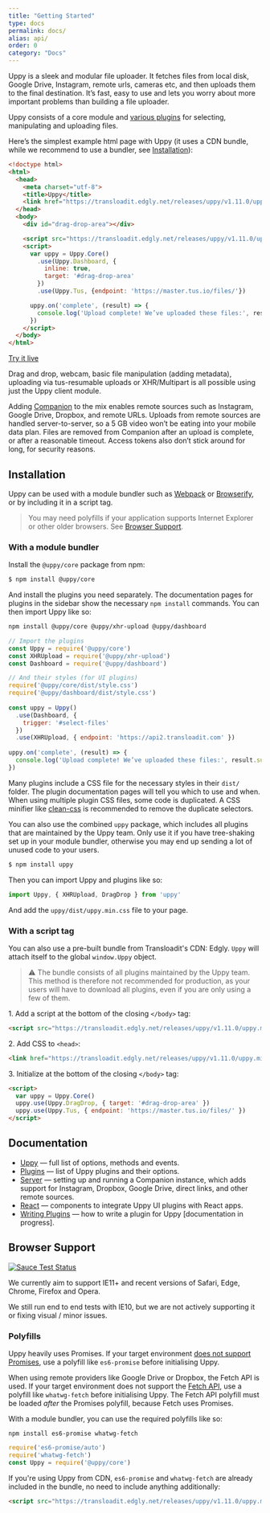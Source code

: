 ```yaml
---
title: "Getting Started"
type: docs
permalink: docs/
alias: api/
order: 0
category: "Docs"
---
```


Uppy is a sleek and modular file uploader. It fetches files from local disk, Google Drive, Instagram, remote urls, cameras etc, and then uploads them to the final destination. It’s fast, easy to use and lets you worry about more important problems than building a file uploader.

Uppy consists of a core module and [various plugins](/docs/plugins/) for selecting, manipulating and uploading files.

Here’s the simplest example html page with Uppy (it uses a CDN bundle, while we recommend to use a bundler, see [Installation](#Installation)):

```html
<!doctype html>
<html>
  <head>
    <meta charset="utf-8">
    <title>Uppy</title>
    <link href="https://transloadit.edgly.net/releases/uppy/v1.11.0/uppy.min.css" rel="stylesheet">
  </head>
  <body>
    <div id="drag-drop-area"></div>

    <script src="https://transloadit.edgly.net/releases/uppy/v1.11.0/uppy.min.js"></script>
    <script>
      var uppy = Uppy.Core()
        .use(Uppy.Dashboard, {
          inline: true,
          target: '#drag-drop-area'
        })
        .use(Uppy.Tus, {endpoint: 'https://master.tus.io/files/'})

      uppy.on('complete', (result) => {
        console.log('Upload complete! We’ve uploaded these files:', result.successful)
      })
    </script>
  </body>
</html>
```

<a class="TryButton" href="/examples/dashboard/">Try it live</a>

Drag and drop, webcam, basic file manipulation (adding metadata), uploading via tus-resumable uploads or XHR/Multipart is all possible using just the Uppy client module.

Adding [Companion](/docs/companion/) to the mix enables remote sources such as Instagram, Google Drive, Dropbox, and remote URLs. Uploads from remote sources are handled server-to-server, so a 5 GB video won’t be eating into your mobile data plan. Files are removed from Companion after an upload is complete, or after a reasonable timeout. Access tokens also don’t stick around for long, for security reasons.

## Installation

Uppy can be used with a module bundler such as [Webpack](http://webpack.js.org/) or [Browserify](http://browserify.org/), or by including it in a script tag.

> You may need polyfills if your application supports Internet Explorer or other older browsers. See [Browser Support](#Browser-Support).

### With a module bundler

Install the `@uppy/core` package from npm:

``` bash
$ npm install @uppy/core
```

And install the plugins you need separately. The documentation pages for plugins in the sidebar show the necessary `npm install` commands. You can then import Uppy like so:

```bash
npm install @uppy/core @uppy/xhr-upload @uppy/dashboard
```

```js
// Import the plugins
const Uppy = require('@uppy/core')
const XHRUpload = require('@uppy/xhr-upload')
const Dashboard = require('@uppy/dashboard')

// And their styles (for UI plugins)
require('@uppy/core/dist/style.css')
require('@uppy/dashboard/dist/style.css')
 
const uppy = Uppy()
  .use(Dashboard, {
    trigger: '#select-files'
  })
  .use(XHRUpload, { endpoint: 'https://api2.transloadit.com' })
 
uppy.on('complete', (result) => {
  console.log('Upload complete! We’ve uploaded these files:', result.successful)
})
```

Many plugins include a CSS file for the necessary styles in their `dist/` folder. The plugin documentation pages will tell you which to use and when. When using multiple plugin CSS files, some code is duplicated. A CSS minifier like [clean-css](https://www.npmjs.com/package/clean-css) is recommended to remove the duplicate selectors.

You can also use the combined `uppy` package, which includes all plugins that are maintained by the Uppy team. Only use it if you have tree-shaking set up in your module bundler, otherwise you may end up sending a lot of unused code to your users.

```bash
$ npm install uppy
```

Then you can import Uppy and plugins like so:

```js
import Uppy, { XHRUpload, DragDrop } from 'uppy'
```

And add the `uppy/dist/uppy.min.css` file to your page.

### With a script tag

You can also use a pre-built bundle from Transloadit's CDN: Edgly. `Uppy` will attach itself to the global `window.Uppy` object.

> ⚠️ The bundle consists of all plugins maintained by the Uppy team. This method is therefore not recommended for production, as your users will have to download all plugins, even if you are only using a few of them.

1\. Add a script at the bottom of the closing `</body>` tag:

``` html
<script src="https://transloadit.edgly.net/releases/uppy/v1.11.0/uppy.min.js"></script>
```

2\. Add CSS to `<head>`:
``` html
<link href="https://transloadit.edgly.net/releases/uppy/v1.11.0/uppy.min.css" rel="stylesheet">
```

3\. Initialize at the bottom of the closing `</body>` tag:

``` html
<script>
  var uppy = Uppy.Core()
  uppy.use(Uppy.DragDrop, { target: '#drag-drop-area' })
  uppy.use(Uppy.Tus, { endpoint: 'https://master.tus.io/files/' })
</script>
```

## Documentation

- [Uppy](/docs/uppy/) — full list of options, methods and events.
- [Plugins](/docs/plugins/) — list of Uppy plugins and their options.
- [Server](/docs/companion/) — setting up and running a Companion instance, which adds support for Instagram, Dropbox, Google Drive, direct links, and other remote sources.
- [React](/docs/react/) — components to integrate Uppy UI plugins with React apps.
- [Writing Plugins](/docs/writing-plugins) — how to write a plugin for Uppy [documentation in progress].

## Browser Support

<a href="https://saucelabs.com/u/transloadit-uppy">
  <img src="https://saucelabs.com/browser-matrix/transloadit-uppy.svg" alt="Sauce Test Status"/>
</a>

We currently aim to support IE11+ and recent versions of Safari, Edge, Chrome, Firefox and Opera.

We still run end to end tests with IE10, but we are not actively supporting it or fixing visual / minor issues.

### Polyfills

Uppy heavily uses Promises. If your target environment [does not support Promises](https://caniuse.com/#feat=promises), use a polyfill like `es6-promise` before initialising Uppy.

When using remote providers like Google Drive or Dropbox, the Fetch API is used. If your target environment does not support the [Fetch API](https://caniuse.com/#feat=fetch), use a polyfill like `whatwg-fetch` before initialising Uppy. The Fetch API polyfill must be loaded _after_ the Promises polyfill, because Fetch uses Promises.

With a module bundler, you can use the required polyfills like so:

```shell
npm install es6-promise whatwg-fetch
```
```js
require('es6-promise/auto')
require('whatwg-fetch')
const Uppy = require('@uppy/core')
```

If you're using Uppy from CDN, `es6-promise` and  `whatwg-fetch` are already included in the bundle, no need to include anything additionally:

```html
<script src="https://transloadit.edgly.net/releases/uppy/v1.11.0/uppy.min.js"></script>
```
